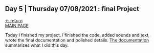 
## Day 5 | Thursday 07/08/2021 : final Project
  
[← return](https://github.com/andresugartechea/introToIM/blob/main/finalProject/day4/day4.md)  
[MAIN PAGE](https://github.com/andresugartechea/introToIM/blob/main/finalProject/journal.md)  

Today I finished my project. I finished the code, added sounds and text, wrote the final documentation and polished details. [The documentation](https://github.com/andresugartechea/introToIM/blob/main/finalProject/README.md) summarizes what I did this day.



